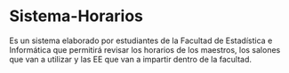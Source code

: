 # Sistema-Horarios
Es un sistema elaborado por estudiantes de la
Facultad de Estadística e Informática
que permitirá revisar los horarios de los maestros, 
los salones que van a utilizar y 
las EE que van a impartir dentro de la facultad.
